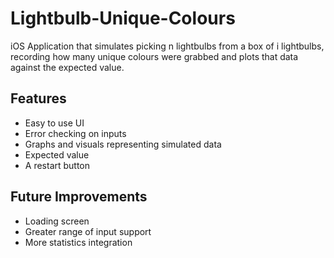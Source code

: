 # Lightbulb-Unique-Colours
iOS Application that simulates picking n lightbulbs from a box of i lightbulbs, recording how many unique colours were grabbed and plots that data against the expected value.


## Features

- Easy to use UI
- Error checking on inputs
- Graphs and visuals representing simulated data
- Expected value
- A restart button


## Future Improvements

- Loading screen
- Greater range of input support
- More statistics integration


